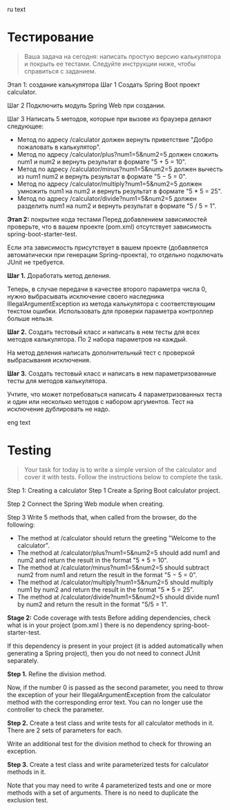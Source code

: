 ru text

#  **Тестирование**

> Ваша задача на сегодня: написать простую версию калькулятора и покрыть ее тестами.
Следуйте инструкции ниже, чтобы справиться с заданием.



Этап 1: создание калькулятора
Шаг 1
Создать Spring Boot проект calculator.

Шаг 2
Подключить модуль Spring Web при создании.

Шаг 3
Написать 5 методов, которые при вызове из браузера делают следующее:

- Метод по адресу /calculator должен вернуть приветствие "Добро пожаловать в калькулятор".
- Метод по адресу /calculator/plus?num1=5&num2=5 должен сложить num1 и num2 и вернуть результат в формате "5 + 5 = 10".
- Метод по адресу /calculator/minus?num1=5&num2=5 должен вычесть из num1 num2 и вернуть результат в формате "5 − 5 = 0".
- Метод по адресу /calculator/multiply?num1=5&num2=5 должен умножить num1 на num2 и вернуть результат в формате "5 * 5 = 25".
- Метод по адресу /calculator/divide?num1=5&num2=5 должен разделить num1 на num2 и вернуть результат в формате "5 / 5 = 1".

**Этап 2:** покрытие кода тестами
Перед добавлением зависимостей проверьте, что в вашем проекте (pom.xml) отсутствует зависимость 
spring-boot-starter-test.

Если эта зависимость присутствует в вашем проекте (добавляется автоматически при генерации Spring-проекта), то отдельно подключать JUnit не требуется.

**Шаг 1.** Доработать метод деления.

Теперь, в случае передачи в качестве второго параметра числа 0, нужно выбрасывать исключение своего наследника IllegalArgumentException из метода калькулятора с соответствующим текстом ошибки. Использовать для проверки параметра контроллер больше нельзя.

**Шаг 2.** Создать тестовый класс и написать в нем тесты для всех методов калькулятора. По 2 набора параметров на каждый.

На метод деления написать дополнительный тест с проверкой выбрасывания исключения.

**Шаг 3.** Создать тестовый класс и написать в нем параметризованные тесты для методов калькулятора.

Учтите, что может потребоваться написать 4 параметризованных теста и один или несколько методов с набором аргументов. Тест на исключение дублировать не надо.


eng text

# **Testing**

> Your task for today is to write a simple version of the calculator and cover it with tests.
Follow the instructions below to complete the task.



Step 1: Creating a calculator
Step 1
Create a Spring Boot calculator project.

Step 2
Connect the Spring Web module when creating.

Step 3
Write 5 methods that, when called from the browser, do the following:

- The method at /calculator should return the greeting "Welcome to the calculator".
- The method at /calculator/plus?num1=5&num2=5 should add num1 and num2 and return the result in the format "5 + 5 = 10".
- The method at /calculator/minus?num1=5&num2=5 should subtract num2 from num1 and return the result in the format "5 − 5 = 0".
- The method at /calculator/multiply?num1=5&num2=5 should multiply num1 by num2 and return the result in the format "5 * 5 = 25".
- The method at /calculator/divide?num1=5&num2=5 should divide num1 by num2 and return the result in the format "5/5 = 1".

**Stage 2:** Code coverage with tests
Before adding dependencies, check what is in your project (pom.xml ) there is no dependency 
spring-boot-starter-test.

If this dependency is present in your project (it is added automatically when generating a Spring project), then you do not need to connect JUnit separately.

**Step 1.** Refine the division method.

Now, if the number 0 is passed as the second parameter, you need to throw the exception of your heir IllegalArgumentException from the calculator method with the corresponding error text. You can no longer use the controller to check the parameter.

**Step 2.** Create a test class and write tests for all calculator methods in it. There are 2 sets of parameters for each.

Write an additional test for the division method to check for throwing an exception.

**Step 3.** Create a test class and write parameterized tests for calculator methods in it.

Note that you may need to write 4 parameterized tests and one or more methods with a set of arguments. There is no need to duplicate the exclusion test.
